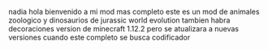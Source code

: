 
nadia hola bienvenido a mi mod mas completo  este es un mod de animales zoologico  y dinosaurios de   jurassic world evolution       tambien habra decoraciones  version de minecraft 1.12.2 pero se atualizara a nuevas versiones cuando este completo se busca codificador 



